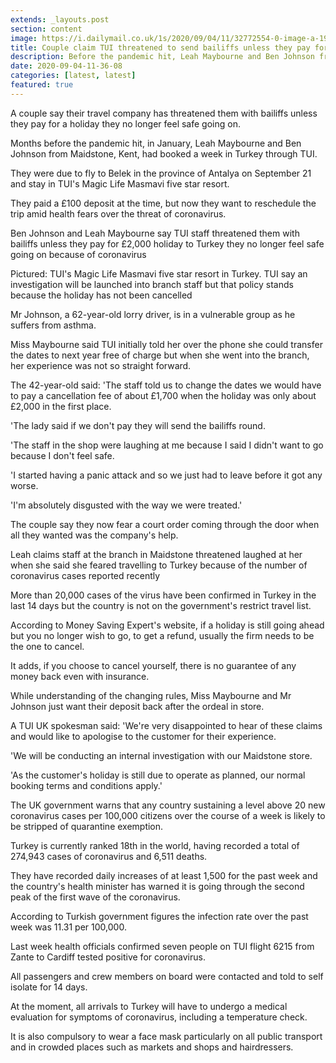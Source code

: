 ```yaml
---
extends: _layouts.post
section: content
image: https://i.dailymail.co.uk/1s/2020/09/04/11/32772554-0-image-a-19_1599215084586.jpg 
title: Couple claim TUI threatened to send bailiffs unless they pay for holiday they dont feel is safe 
description: Before the pandemic hit, Leah Maybourne and Ben Johnson from Kent, booked a week in Turkey but they no longer feel safe going as Mr Johnson suffers from asthma so are seeking a refund 
date: 2020-09-04-11-36-08 
categories: [latest, latest] 
featured: true 
--- 
```

A couple say their travel company has threatened them with bailiffs unless they pay for a holiday they no longer feel safe going on.

Months before the pandemic hit, in January, Leah Maybourne and Ben Johnson from Maidstone, Kent, had booked a week in Turkey through TUI. 

They were due to fly to Belek in the province of Antalya on September 21 and stay in TUI's Magic Life Masmavi five star resort.

They paid a £100 deposit at the time, but now they want to reschedule the trip amid health fears over the threat of coronavirus.

Ben Johnson and Leah Maybourne say TUI staff threatened them with bailiffs unless they pay for £2,000 holiday to Turkey they no longer feel safe going on because of coronavirus

Pictured: TUI's Magic Life Masmavi five star resort in Turkey. TUI say an investigation will be launched into branch staff but that policy stands because the holiday has not been cancelled

Mr Johnson, a 62-year-old lorry driver, is in a vulnerable group as he suffers from asthma.

Miss Maybourne said TUI initially told her over the phone she could transfer the dates to next year free of charge but when she went into the branch, her experience was not so straight forward.

The 42-year-old said: 'The staff told us to change the dates we would have to pay a cancellation fee of about £1,700 when the holiday was only about £2,000 in the first place.

'The lady said if we don't pay they will send the bailiffs round.

'The staff in the shop were laughing at me because I said I didn't want to go because I don't feel safe.

'I started having a panic attack and so we just had to leave before it got any worse.

'I'm absolutely disgusted with the way we were treated.'

The couple say they now fear a court order coming through the door when all they wanted was the company's help.

Leah claims staff at the branch in Maidstone threatened laughed at her when she said she feared travelling to Turkey because of the number of coronavirus cases reported recently

More than 20,000 cases of the virus have been confirmed in Turkey in the last 14 days but the country is not on the government's restrict travel list.

According to Money Saving Expert's website, if a holiday is still going ahead but you no longer wish to go, to get a refund, usually the firm needs to be the one to cancel.

It adds, if you choose to cancel yourself, there is no guarantee of any money back even with insurance.

While understanding of the changing rules, Miss Maybourne and Mr Johnson just want their deposit back after the ordeal in store.

A TUI UK spokesman said: 'We're very disappointed to hear of these claims and would like to apologise to the customer for their experience.

'We will be conducting an internal investigation with our Maidstone store.

'As the customer's holiday is still due to operate as planned, our normal booking terms and conditions apply.'

The UK government warns that any country sustaining a level above 20 new coronavirus cases per 100,000 citizens over the course of a week is likely to be stripped of quarantine exemption.

Turkey is currently ranked 18th in the world, having recorded a total of 274,943 cases of coronavirus and 6,511 deaths.

They have recorded daily increases of at least 1,500 for the past week and the country's health minister has warned it is going through the second peak of the first wave of the coronavirus. 



According to Turkish government figures the infection rate over the past week was 11.31 per 100,000.

Last week health officials confirmed seven people on TUI flight 6215 from Zante to Cardiff tested positive for coronavirus.

All passengers and crew members on board were contacted and told to self isolate for 14 days.

At the moment, all arrivals to Turkey will have to undergo a medical evaluation for symptoms of coronavirus, including a temperature check.

It is also compulsory to wear a face mask particularly on all public transport and in crowded places such as markets and shops and hairdressers.


